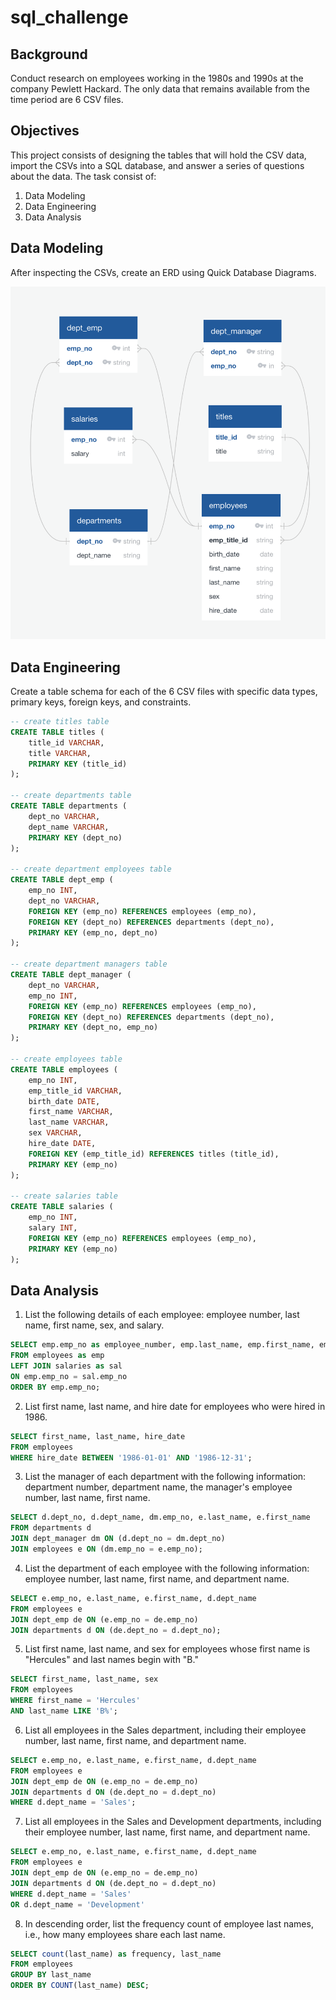 # sql_challenge

## Background
Conduct research on employees working in the 1980s and 1990s at the company Pewlett Hackard. The only data that remains available from the time period are 6 CSV files.

## Objectives
This project consists of designing the tables that will hold the CSV data, import the CSVs into a SQL database, and answer a series of questions about the data. The task consist of:
1. Data Modeling
2. Data Engineering
3. Data Analysis

## Data Modeling
After inspecting the CSVs, create an ERD using Quick Database Diagrams.

![erd](SQL/Images/ERD.png)

## Data Engineering
Create a table schema for each of the 6 CSV files with specific data types, primary keys, foreign keys, and constraints.

```sql
-- create titles table
CREATE TABLE titles (
    title_id VARCHAR,
    title VARCHAR,
    PRIMARY KEY (title_id)
);

-- create departments table
CREATE TABLE departments (
    dept_no VARCHAR,
    dept_name VARCHAR,
    PRIMARY KEY (dept_no)
);

-- create department employees table
CREATE TABLE dept_emp (
    emp_no INT,
    dept_no VARCHAR,
    FOREIGN KEY (emp_no) REFERENCES employees (emp_no),
    FOREIGN KEY (dept_no) REFERENCES departments (dept_no),
    PRIMARY KEY (emp_no, dept_no)
);

-- create department managers table
CREATE TABLE dept_manager (
    dept_no VARCHAR,
    emp_no INT,
    FOREIGN KEY (emp_no) REFERENCES employees (emp_no),
    FOREIGN KEY (dept_no) REFERENCES departments (dept_no),
    PRIMARY KEY (dept_no, emp_no)
);

-- create employees table
CREATE TABLE employees (
    emp_no INT,
    emp_title_id VARCHAR,
    birth_date DATE,
    first_name VARCHAR,
    last_name VARCHAR,
    sex VARCHAR,
    hire_date DATE,
    FOREIGN KEY (emp_title_id) REFERENCES titles (title_id),
    PRIMARY KEY (emp_no)
);

-- create salaries table
CREATE TABLE salaries (
    emp_no INT,
    salary INT,
    FOREIGN KEY (emp_no) REFERENCES employees (emp_no),
	PRIMARY KEY (emp_no)
);
```
## Data Analysis
1. List the following details of each employee: employee number, last name, first name, sex, and salary.

```sql
SELECT emp.emp_no as employee_number, emp.last_name, emp.first_name, emp.sex, sal.salary
FROM employees as emp
LEFT JOIN salaries as sal
ON emp.emp_no = sal.emp_no
ORDER BY emp.emp_no;
```

2. List first name, last name, and hire date for employees who were hired in 1986.

```sql
SELECT first_name, last_name, hire_date
FROM employees
WHERE hire_date BETWEEN '1986-01-01' AND '1986-12-31';
```
3. List the manager of each department with the following information: department number, department name, the manager's employee number, last name, first name.

```sql
SELECT d.dept_no, d.dept_name, dm.emp_no, e.last_name, e.first_name
FROM departments d 
JOIN dept_manager dm ON (d.dept_no = dm.dept_no)
JOIN employees e ON (dm.emp_no = e.emp_no);
```

4. List the department of each employee with the following information: employee number, last name, first name, and department name.

```sql
SELECT e.emp_no, e.last_name, e.first_name, d.dept_name
FROM employees e
JOIN dept_emp de ON (e.emp_no = de.emp_no)
JOIN departments d ON (de.dept_no = d.dept_no);
```

5. List first name, last name, and sex for employees whose first name is "Hercules" and last names begin with "B."

```sql
SELECT first_name, last_name, sex
FROM employees 
WHERE first_name = 'Hercules'
AND last_name LIKE 'B%';
```

6. List all employees in the Sales department, including their employee number, last name, first name, and department name.

```sql
SELECT e.emp_no, e.last_name, e.first_name, d.dept_name
FROM employees e 
JOIN dept_emp de ON (e.emp_no = de.emp_no)
JOIN departments d ON (de.dept_no = d.dept_no)
WHERE d.dept_name = 'Sales';
```

7. List all employees in the Sales and Development departments, including their employee number, last name, first name, and department name.

```sql
SELECT e.emp_no, e.last_name, e.first_name, d.dept_name
FROM employees e 
JOIN dept_emp de ON (e.emp_no = de.emp_no)
JOIN departments d ON (de.dept_no = d.dept_no)
WHERE d.dept_name = 'Sales' 
OR d.dept_name = 'Development'
```

8. In descending order, list the frequency count of employee last names, i.e., how many employees share each last name.

```sql
SELECT count(last_name) as frequency, last_name
FROM employees
GROUP BY last_name
ORDER BY COUNT(last_name) DESC;
```